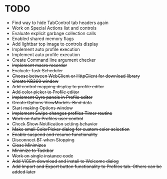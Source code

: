 # TODO

* Find way to hide TabControl tab headers again
* Work on Special Actions list and controls
* Evaluate explicit garbage collection calls
* Enabled shared memory flags
* Add lightbar top image to controls display
* Implement auto profile execution
* Implement auto profile execution
* Create Command line argument checker
* ~~Implement macro recorder~~
* ~~Evaluate Task Scheduler~~
* ~~Choose between WebClient or HttpClient for download library~~
* ~~Create KB360 window~~
* ~~Add control mapping display to profile editor~~
* ~~Add color picker to Profile editor~~
* ~~Implement Gyro panels in Profile editor~~
* ~~Create Options ViewModels. Bind data~~
* ~~Start making Options window~~
* ~~Implement Swipe changes profiles Timer routine~~
* ~~Work on Auto Profiles user control~~
* ~~Check Show Notification setting behavior~~
* ~~Make small ColorPicker dialog for custom color selection~~
* ~~Enable suspend and resume functionality~~
* ~~Disconnect BT when Stopping~~
* ~~Close Minimizes~~
* ~~Minimize to Taskbar~~
* ~~Work on single instance code~~
* ~~Add ViGEm download and install to Welcome dialog~~
* ~~Add Import and Export button functionality to Profiles tab. Others can be added later~~

